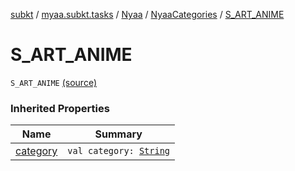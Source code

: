 [subkt](../../../index.md) / [myaa.subkt.tasks](../../index.md) / [Nyaa](../index.md) / [NyaaCategories](index.md) / [S_ART_ANIME](./-s_-a-r-t_-a-n-i-m-e.md)

# S_ART_ANIME

`S_ART_ANIME` [(source)](https://github.com/Myaamori/SubKt/blob/0.1.11/src/main/kotlin/myaa/subkt/tasks/tasks.kt#L799)

### Inherited Properties

| Name | Summary |
|---|---|
| [category](category.md) | `val category: `[`String`](https://kotlinlang.org/api/latest/jvm/stdlib/kotlin/-string/index.html) |
